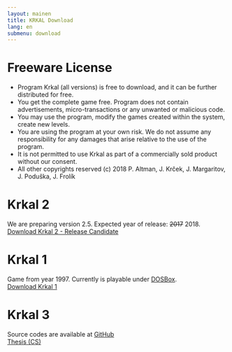 ```yaml
---
layout: mainen
title: KRKAL Download
lang: en
submenu: download
---
```

# Freeware License

* Program Krkal (all versions) is free to download, and it can be further distributed for free. 
* You get the complete game free. Program does not contain advertisements, micro-transactions or any unwanted or malicious code.
* You may use the program, modify the games created within the system, create new levels. 
* You are using the program at your own risk. We do not assume any responsibility for any damages that arise relative to the use of the program.
* It is not permitted to use Krkal as part of a commercially sold product without our consent. 
* All other copyrights reserved (c) 2018 P. Altman, J. Krček, J. Margaritov, J. Poduška, J. Frolík

# Krkal 2

We are preparing version 2.5. Expected year of release: ~~2017~~ 2018.  
[Download Krkal 2 - Release Candidate]({{site.data.constants.krkal2DownloadUrl}})

# Krkal 1

Game from year 1997. Currently is playable under [DOSBox](http://www.dosbox.com/).  
[Download Krkal 1]({{site.data.constants.krkal1DownloadUrl}})

# Krkal 3

Source codes are available at [GitHub](https://github.com/HonzaMD/Krkal3)  
[Thesis (CS)](/dl/JazykProRizeni2DHer.pdf)
